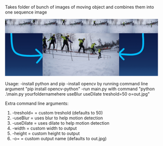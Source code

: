 Takes folder of bunch of images of moving object and combines them into one sequence image

![alt text](https://github.com/pete995/Sequence-Combiner/blob/master/banner.jpg)

Usage:
  -install python and pip
  -install opencv by running command line argument "pip install opencv-python"
  -run main.py with command "python .\main.py yourfoldernamehere useBlur useDilate treshold=50 o=out.jpg"
    
Extra command line arguments:
  1. -treshold= = custom treshold (defaults to 50)
  1. -useBlur = uses blur to help motion detection
  1. -useDilate = uses dilate to help motion detection
  1. -width = custom width to output
  1. -height = custom height to output
  1. -o= = custom output name (defaults to out.jpg)
